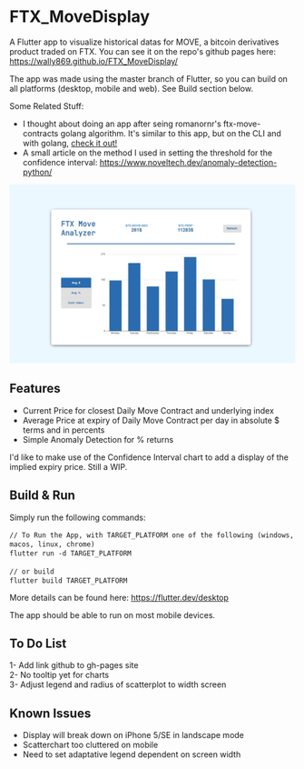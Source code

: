 # FTX_MoveDisplay

A Flutter app to visualize historical datas for MOVE, a bitcoin derivatives product traded on FTX. You can see it on the repo's github pages here: https://wally869.github.io/FTX_MoveDisplay/

The app was made using the master branch of Flutter, so you can build on all platforms (desktop, mobile and web). See Build section below.  

Some Related Stuff:
- I thought about doing an app after seing romanornr's ftx-move-contracts golang algorithm. It's similar to this app, but on the CLI and with golang, [check it out!](https://github.com/romanornr/ftx-move-contracts)
- A small article on the method I used in setting the threshold for the confidence interval: https://www.noveltech.dev/anomaly-detection-python/ 



![FTX_MoveDisplay Visual](img/display.jpg)

## Features  

- Current Price for closest Daily Move Contract and underlying index
- Average Price at expiry of Daily Move Contract per day in absolute $ terms and in percents
- Simple Anomaly Detection for % returns


I'd like to make use of the Confidence Interval chart to add a display of the implied expiry price. Still a WIP.

## Build & Run

Simply run the following commands:
```commandline
// To Run the App, with TARGET_PLATFORM one of the following (windows, macos, linux, chrome)
flutter run -d TARGET_PLATFORM

// or build
flutter build TARGET_PLATFORM
```

More details can be found here: https://flutter.dev/desktop

The app should be able to run on most mobile devices.

## To Do List

1- Add link github to gh-pages site  
2- No tooltip yet for charts  
3- Adjust legend and radius of scatterplot to width screen

## Known Issues
- Display will break down on iPhone 5/SE in landscape mode
- Scatterchart too cluttered on mobile
- Need to set adaptative legend dependent on screen width


